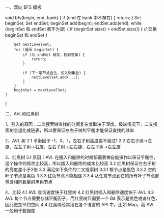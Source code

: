 一、双向 BFS 模板

void bfs(begin, end, bank) {
    if (end 在 bank 中不存在) {
        return;
    }
    Set beginSet;
    Set endSet;
    beginSet.add(begin);
    endSet.add(end);
    while (beginSet 和 endSet 都不为空) {
        if (beginSet.size() > endSet.size()) {
            // 交换 beginSet 和 endSet
        }

        Set nextLevelSet;
        for (遍历 beginSet) {
            if (与 endSet 相交，找到答案) {
                return;
            }

            if (下一层节点合法，加入到集合) {
                nextLevelSet.add(...);
            }
        }
        beginSet = nextLevelSet;
    }
}



二、AVL和红黑树

1、引入的原因：二叉搜索树查找的时间复杂度取决于深度。极端情况下，二叉搜索树会退化成链表，所以要保证左右子树的平衡才能保证查找的效率

2、AVL 树
2.1 平衡因子 -1、0、1，左右子树高度差不超过1
2.2 右右子树->左旋、左左子树->右旋、左右子树->左右旋、右左子树->右左旋

3、红黑树
3.1 原因：AVL 在插入和删除的时候都需要做自旋操作以保证平衡性，这个操作的频次比较高，所以插入和删除的成本比较高
3.2 红黑树保证左右子树的高度差小于2倍
3.3 满足如下条件的二叉搜索树
3.3.1 根节点是黑色
3.3.2 空的叶子节点是黑色
3.3.3 红色节点不能相连
3.3.4 从任意节点到它的所有叶子节点都包含相同数量的黑色节点

4、比较
4.1 AVL 查询速度快于红黑树
4.2 红黑树插入和删除速度快于 AVL
4.3 AVL 每个节点需要存储平衡因子，而红黑树只需要一个 Bit 表示是黑色或者红色，因此更加节约空间
4.4 红黑树经常用在各个语言的 API 中，比如 Map，而 AVL 一般用于数据库

